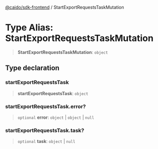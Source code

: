 [@caido/sdk-frontend](../index.md) / StartExportRequestsTaskMutation

# Type Alias: StartExportRequestsTaskMutation

> **StartExportRequestsTaskMutation**: `object`

## Type declaration

### startExportRequestsTask

> **startExportRequestsTask**: `object`

### startExportRequestsTask.error?

> `optional` **error**: `object` \| `object` \| `null`

### startExportRequestsTask.task?

> `optional` **task**: `object` \| `null`
